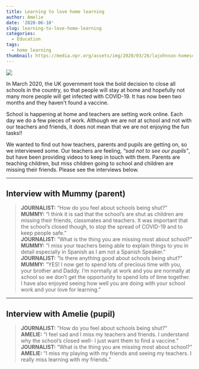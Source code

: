 ```yaml
---
title: Learning to love home learning
author: Amelie
date: '2020-06-10'
slug: learning-to-love-home-learning
categories:
  - Education
tags:
  - home learning
thumbnail: https://media.npr.org/assets/img/2020/03/26/lajohnson-homeschooling-promo_slide-0b66e4c2d20d5c8b0d48f3614a5db705f15be086-s800-c85.jpg
---
```


![](https://media.npr.org/assets/img/2020/03/26/lajohnson-homeschooling-promo_slide-0b66e4c2d20d5c8b0d48f3614a5db705f15be086-s800-c85.jpg)

In March 2020, the UK government took the bold decision to close all schools in the country, so that people will stay at home and hopefully not many more people will get infected with COVID-19. It has now been two months and they haven't found a vaccine. 

School is happening at home and teachers are setting work online. Each day we do a few pieces of work. Although we are not at school and not with our teachers and friends, it does not mean that we are not enjoying the fun tasks!!

We wanted to find out how teachers, parents and pupils are getting on, so we interviewed some. Our teachers are feeling, *“sad not to see our pupils”*, but have been providing videos to keep in touch with them. Parents are teaching children, but miss children going to school and children are missing their friends. Please see the interviews below.

<hr>

## Interview with Mummy (parent)

> **JOURNALIST:** “How do you feel about schools being shut?”    
> **MUMMY:** “I think it is sad that the school’s are shut as children are missing their friends, classmates and teachers. It was important that the school’s closed though, to stop the spread of COVID-19 and to keep people safe.”    
> **JOURNALIST:** ”What is the thing you are missing most about school?”    
> **MUMMY:** ”I miss your teachers being able to explain things to you in detail especially in Spanish as I am not a Spanish Speaker.”    
> **JOURNALIST:** “Is there anything good about schools being shut?”    
> **MUMMY:** ”YES! I now get to spend lots of precious time with you, your brother and Daddy. I’m normally at work and you are normally at school so we don’t get the opportunity to spend lots of time together. I have also enjoyed seeing how well you are doing with your school work and your love for learning.”

<hr>

## Interview with Amelie (pupil)

> **JOURNALIST:** ”How do you feel about schools being shut?”    
> **AMELIE:**  “I feel sad and I miss my teachers and friends. I understand why the school’s closed well- I just want them to find a vaccine.”    
> **JOURNALIST:** “What is the thing you are missing most about school?”    
> **AMELIE:** “I miss my playing with my friends and seeing my teachers. I really miss learning with my friends.”

<br>
<br>